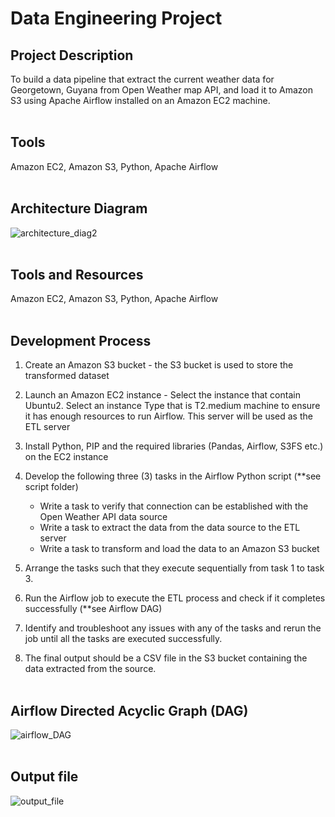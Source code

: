 # Data Engineering Project
## Project Description
To build a data pipeline that extract the current weather data for Georgetown, Guyana from Open Weather map API, and load it to Amazon S3 using Apache Airflow installed on an Amazon EC2 machine.
<br></br>


## Tools
Amazon EC2, Amazon S3, Python, Apache Airflow
<br></br>


## Architecture Diagram
![architecture_diag2](https://github.com/user-attachments/assets/2f173ffe-8b5e-4da4-97e6-07161a6a0eab)
<br></br>

## Tools and Resources
Amazon EC2, Amazon S3, Python, Apache Airflow
<br></br>


## Development Process
1.	Create an Amazon S3 bucket - the S3 bucket is used to store the transformed dataset
2.	Launch an Amazon EC2 instance - Select the instance that contain Ubuntu2. Select an instance Type that is T2.medium machine to ensure it has enough resources to run Airflow. This server will be used as the ETL server
3.	Install Python, PIP and the required libraries (Pandas, Airflow, S3FS etc.) on the EC2 instance
4.	Develop the following three (3) tasks in the Airflow Python script (**see script folder)
    - Write a task to verify that connection can be established with the Open Weather API data source
    - Write a task to extract the data from the data source to the ETL server
    - Write a task to transform and load the data to an Amazon S3 bucket

5. Arrange the tasks such that they execute sequentially from task 1 to task 3.
6. Run the Airflow job to execute the ETL process and check if it completes successfully (**see Airflow DAG)
7. Identify and troubleshoot any issues with any of the tasks and rerun the job until all the tasks are executed successfully.
8. The final output should be a CSV file in the S3 bucket containing the data extracted from the source.
<br></br>


## Airflow Directed Acyclic Graph (DAG)
![airflow_DAG](https://github.com/user-attachments/assets/cb8a499a-d1da-4179-bf11-695ed81539aa)
<br></br>


## Output file
![output_file](https://github.com/user-attachments/assets/8362fd98-e9ed-4bf2-a5d4-bb8cd86bf372)

